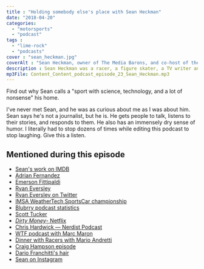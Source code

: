 ```yaml
---
title : "Holding somebody else's place with Sean Heckman"
date: "2018-04-20"
categories:
  - "motorsports"
  - "podcast"
tags :
  - "lime-rock"
  - "podcasts"
cover : "sean_heckman.jpg"
coverAlt : "Sean Heckman, owner of The Media Barons, and co-host of the Dinner with Racers podcast, on the Content Content podcast"
description : Sean Heckman was a racer, a figure skater, a TV writer and producer, almost a lawyer, and finally owner of <a href="http://themediabarons.com">The Media Barons</a> and a <a href="https://dinnerwithracers.com">podcast mogul</a>. Learn what it's like to drive across the USA for 30+ days interviewing racing legends, while running a content creation business that caters to small businesses.
mp3File: Content_Content_podcast_episode_23_Sean_Heckman.mp3
---
```



Find out why Sean calls a "sport with science, technology, and a lot of nonsense" his home.

I've never met Sean, and he was as curious about me as I was about him. Sean says he's not a journalist, but he is. He gets people to talk, listens to their stories, and responds to them. He also has an immensely dry sense of humor. I literally had to stop dozens of times while editing this podcast to stop laughing. Give this a listen.

## Mentioned during this episode


- [Sean's work on IMDB](http://www.imdb.com/name/nm1987706/)
- [Adrian Fernandez](https://en.wikipedia.org/wiki/Adrian_Fernandez)
- [Emerson Fittipaldi](https://en.wikipedia.org/wiki/Emerson_Fittipaldi)
- [Ryan Eversley](https://en.wikipedia.org/wiki/Ryan_Eversley)
- [Ryan Eversley on Twitter](https://twitter.com/RyanEversley)
- [IMSA WeatherTech SportsCar championship](https://sportscarchampionship.imsa.com/)
- [Blubrry podcast statistics](http://blubrry.com)
- [Scott Tucker](https://www.netflix.com/title/80118100)
- [*Dirty Money*- Netflix](https://www.netflix.com/title/80118100)
- [Chris Hardwick &mdash; Nerdist Podcast](https://en.wikipedia.org/wiki/The_Nerdist_Podcast)
- [WTF podcast with Marc Maron](http://wtfpod.com)
- [Dinner with Racers with Mario Andretti](http://www.dinnerwithracers.com/ep-69-mario-andretti-pt-1/)
- [Craig Hampson episode](http://www.dinnerwithracers.com/ep-66-craig-hampson)
- [Dario Franchitti's hair](https://www.google.com/search?q=dario+franchitti+hair&newwindow=1&client=firefox-b-1&tbm=isch&tbo=u&source=univ&sa=X&ved=0ahUKEwiPk6Xt5cLaAhXkUt8KHSNKBGkQsAQIJw&biw=2133&bih=1067)
- [Sean on Instagram](https://www.instagram.com/sean.heckman/?hl=en)
